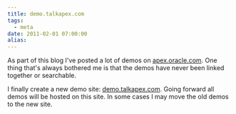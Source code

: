 ```yaml
---
title: demo.talkapex.com
tags:
  - meta
date: 2011-02-01 07:00:00
alias:
---
```


As part of this blog I've posted a lot of demos on [apex.oracle.com](http://apex.oracle.com). One thing that's always bothered me is that the demos have never been linked together or searchable.

I finally create a new demo site: [demo.talkapex.com](http://demo.talkapex.com). Going forward all demos will be hosted on this site. In some cases I may move the old demos to the new site.
